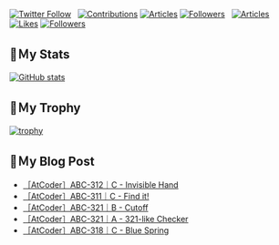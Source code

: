 [![Twitter Follow](https://img.shields.io/twitter/follow/hyperdb?label=twitter&logo=twitter&style=plastic)](https://twitter.com/hyperdb)
&nbsp;
[![Contributions](https://badgen.org/img/qiita/hyperdb/contributions?style=plastic)](https://qiita.com/hyperdb)
[![Articles](https://badgen.org/img/qiita/hyperdb/articles?style=plastic)](https://qiita.com/hyperdb)
[![Followers](https://badgen.org/img/qiita/hyperdb/followers?style=plastic)](https://qiita.com/hyperdb)
&nbsp;
[![Articles](https://badgen.org/img/zenn/hyperdb/articles)](https://zenn.dev/hyperdb)
[![Likes](https://badgen.org/img/zenn/hyperdb/likes?style=plastic)](https://zenn.dev/hyperdb)
[![Followers](https://badgen.org/img/zenn/hyperdb/followers?style=plastic)](https://zenn.dev/hyperdb)

## 🔖Ｍy Stats

[![GitHub stats](https://github-readme-stats-eight-theta.vercel.app/api?username=hyperdb&theme=radical&count_private=true&show_icons=true)](https://github.com/anuraghazra/github-readme-stats)

## 🔖Ｍy Trophy

[![trophy](https://github-profile-trophy.vercel.app/?username=hyperdb&theme=onedark)](https://github.com/ryo-ma/github-profile-trophy)

## 🔖Ｍy Blog Post

<!-- BLOG-POST-LIST:START -->
- [［AtCoder］ABC-312｜C - Invisible Hand](https://zenn.dev/hyperdb/articles/6d5e5b969842d7)
- [［AtCoder］ABC-311｜C - Find it!](https://zenn.dev/hyperdb/articles/40f3afa7efce22)
- [［AtCoder］ABC-321｜B - Cutoff](https://zenn.dev/hyperdb/articles/c676a032e6ec2c)
- [［AtCoder］ABC-321｜A - 321-like Checker](https://zenn.dev/hyperdb/articles/b155fb3ddb2249)
- [［AtCoder］ABC-318｜C - Blue Spring](https://zenn.dev/hyperdb/articles/499fee034a89ed)
<!-- BLOG-POST-LIST:END -->
